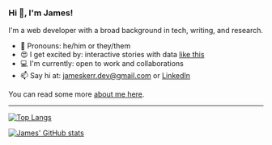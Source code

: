 ### Hi 👋, I'm James!

I'm a web developer with a broad background in tech, writing, and research.

- 💬 Pronouns: he/him or they/them
- 😍 I get excited by: interactive stories with data [like this](https://pudding.cool/2022/04/random/)
- 💻 I'm currently: open to work and collaborations
- 📫 Say hi at: jameskerr.dev@gmail.com or [LinkedIn](https://www.linkedin.com/in/james-a-kerr/)

You can read some more [about me here](https://jameskerr.dev).

---

[![Top Langs](https://github-readme-stats.vercel.app/api/top-langs/?username=jamkerr&theme=dark)](https://github.com/anuraghazra/github-readme-stats)

[![James' GitHub stats](https://github-readme-stats.vercel.app/api?username=jamkerr&theme=jolly&show_icons=true)](https://github.com/anuraghazra/github-readme-stats)

<!--
**jamkerr/jamkerr** is a ✨ _special_ ✨ repository because its `README.md` (this file) appears on your GitHub profile.

Here are some ideas to get you started:

- 🔭 I’m currently working on ...
- 🌱 I’m currently learning ...
- 👯 I’m looking to collaborate on ...
- 🤔 I’m looking for help with ...
- 💬 Ask me about ...
- 📫 How to reach me: ...
- 😄 Pronouns: ...
- ⚡ Fun fact: ...
-->
